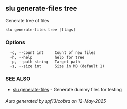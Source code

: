 ## slu generate-files tree

Generate tree of files

```
slu generate-files tree [flags]
```

### Options

```
  -c, --count int     Count of new files
  -h, --help          help for tree
  -p, --path string   Target path
  -s, --size int      Size in MB (default 1)
```

### SEE ALSO

* [slu generate-files](slu_generate-files.md)	 - Generate dummy files for testing

###### Auto generated by spf13/cobra on 12-May-2025
